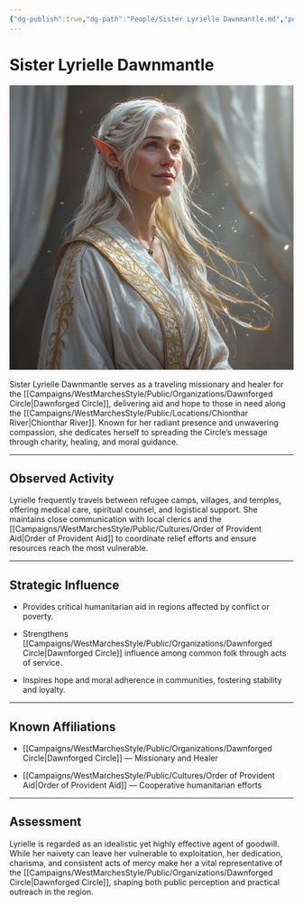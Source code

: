 ```yaml
---
{"dg-publish":true,"dg-path":"People/Sister Lyrielle Dawnmantle.md","permalink":"/people/sister-lyrielle-dawnmantle/","tags":["NPC","DawnforgedCircle"],"dgShowFileTree":true}
---
```


# **Sister Lyrielle Dawnmantle**

![Lyrielle_Dawnmantle.jpg](/img/user/_assets/WestMarchesStyle/NPC%20Portraits/Lyrielle_Dawnmantle.jpg)

Sister Lyrielle Dawnmantle serves as a traveling missionary and healer for the [[Campaigns/WestMarchesStyle/Public/Organizations/Dawnforged Circle\|Dawnforged Circle]], delivering aid and hope to those in need along the [[Campaigns/WestMarchesStyle/Public/Locations/Chionthar River\|Chionthar River]]. Known for her radiant presence and unwavering compassion, she dedicates herself to spreading the Circle’s message through charity, healing, and moral guidance.

---

## Observed Activity

Lyrielle frequently travels between refugee camps, villages, and temples, offering medical care, spiritual counsel, and logistical support. She maintains close communication with local clerics and the [[Campaigns/WestMarchesStyle/Public/Cultures/Order of Provident Aid\|Order of Provident Aid]] to coordinate relief efforts and ensure resources reach the most vulnerable.

---

## Strategic Influence

- Provides critical humanitarian aid in regions affected by conflict or poverty.
    
- Strengthens [[Campaigns/WestMarchesStyle/Public/Organizations/Dawnforged Circle\|Dawnforged Circle]] influence among common folk through acts of service.
    
- Inspires hope and moral adherence in communities, fostering stability and loyalty.
    

---

## Known Affiliations

- [[Campaigns/WestMarchesStyle/Public/Organizations/Dawnforged Circle\|Dawnforged Circle]] — Missionary and Healer
    
- [[Campaigns/WestMarchesStyle/Public/Cultures/Order of Provident Aid\|Order of Provident Aid]] — Cooperative humanitarian efforts
    

---

## Assessment

Lyrielle is regarded as an idealistic yet highly effective agent of goodwill. While her naivety can leave her vulnerable to exploitation, her dedication, charisma, and consistent acts of mercy make her a vital representative of the [[Campaigns/WestMarchesStyle/Public/Organizations/Dawnforged Circle\|Dawnforged Circle]], shaping both public perception and practical outreach in the region.